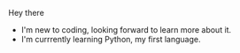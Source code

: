 Hey there
- I'm new to coding, looking forward to learn more about it.
- I'm currrently learning Python, my first language.
